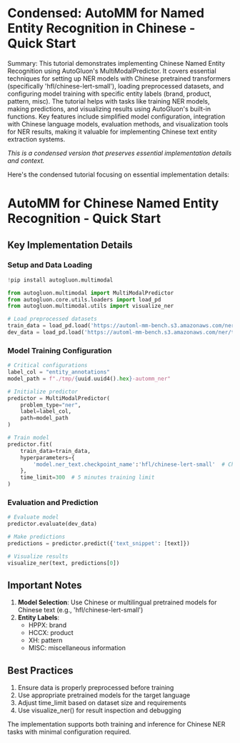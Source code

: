 # Condensed: AutoMM for Named Entity Recognition in Chinese - Quick Start

Summary: This tutorial demonstrates implementing Chinese Named Entity Recognition using AutoGluon's MultiModalPredictor. It covers essential techniques for setting up NER models with Chinese pretrained transformers (specifically 'hfl/chinese-lert-small'), loading preprocessed datasets, and configuring model training with specific entity labels (brand, product, pattern, misc). The tutorial helps with tasks like training NER models, making predictions, and visualizing results using AutoGluon's built-in functions. Key features include simplified model configuration, integration with Chinese language models, evaluation methods, and visualization tools for NER results, making it valuable for implementing Chinese text entity extraction systems.

*This is a condensed version that preserves essential implementation details and context.*

Here's the condensed tutorial focusing on essential implementation details:

# AutoMM for Chinese Named Entity Recognition - Quick Start

## Key Implementation Details

### Setup and Data Loading
```python
!pip install autogluon.multimodal

from autogluon.multimodal import MultiModalPredictor
from autogluon.core.utils.loaders import load_pd
from autogluon.multimodal.utils import visualize_ner

# Load preprocessed datasets
train_data = load_pd.load('https://automl-mm-bench.s3.amazonaws.com/ner/taobao-ner/chinese_ner_train.csv')
dev_data = load_pd.load('https://automl-mm-bench.s3.amazonaws.com/ner/taobao-ner/chinese_ner_dev.csv')
```

### Model Training Configuration
```python
# Critical configurations
label_col = "entity_annotations"
model_path = f"./tmp/{uuid.uuid4().hex}-automm_ner"

# Initialize predictor
predictor = MultiModalPredictor(
    problem_type="ner", 
    label=label_col, 
    path=model_path
)

# Train model
predictor.fit(
    train_data=train_data,
    hyperparameters={
        'model.ner_text.checkpoint_name':'hfl/chinese-lert-small'  # Chinese pretrained model
    },
    time_limit=300  # 5 minutes training limit
)
```

### Evaluation and Prediction
```python
# Evaluate model
predictor.evaluate(dev_data)

# Make predictions
predictions = predictor.predict({'text_snippet': [text]})

# Visualize results
visualize_ner(text, predictions[0])
```

## Important Notes

1. **Model Selection**: Use Chinese or multilingual pretrained models for Chinese text (e.g., 'hfl/chinese-lert-small')
2. **Entity Labels**:
   - HPPX: brand
   - HCCX: product
   - XH: pattern
   - MISC: miscellaneous information

## Best Practices

1. Ensure data is properly preprocessed before training
2. Use appropriate pretrained models for the target language
3. Adjust time_limit based on dataset size and requirements
4. Use visualize_ner() for result inspection and debugging

The implementation supports both training and inference for Chinese NER tasks with minimal configuration required.